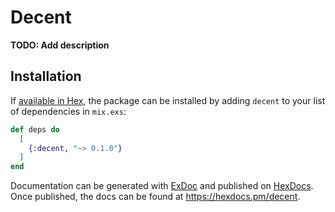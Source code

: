 # Decent

**TODO: Add description**

## Installation

If [available in Hex](https://hex.pm/docs/publish), the package can be installed
by adding `decent` to your list of dependencies in `mix.exs`:

```elixir
def deps do
  [
    {:decent, "~> 0.1.0"}
  ]
end
```

Documentation can be generated with [ExDoc](https://github.com/elixir-lang/ex_doc)
and published on [HexDocs](https://hexdocs.pm). Once published, the docs can
be found at <https://hexdocs.pm/decent>.

